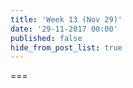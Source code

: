 ```yaml
---
title: 'Week 13 (Nov 29)'
date: '29-11-2017 00:00'
published: false
hide_from_post_list: true
---
```


<!--- Your weekly summary content goes below here -->

<!--- Your weekly summary content goes above here -->

===

<!--- Your weekly materials content goes below here -->
